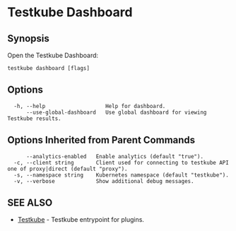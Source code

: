 # Testkube Dashboard

## **Synopsis**

Open the Testkube Dashboard:

```
testkube dashboard [flags]
```

## **Options**

```
  -h, --help                   Help for dashboard.
      --use-global-dashboard   Use global dashboard for viewing Testkube results.
```

## **Options Inherited from Parent Commands**

```
      --analytics-enabled   Enable analytics (default "true").
  -c, --client string       Client used for connecting to testkube API one of proxy|direct (default "proxy").
  -s, --namespace string    Kubernetes namespace (default "testkube").
  -v, --verbose             Show additional debug messages.
```

## **SEE ALSO**

* [Testkube](testkube.md)	 - Testkube entrypoint for plugins.

